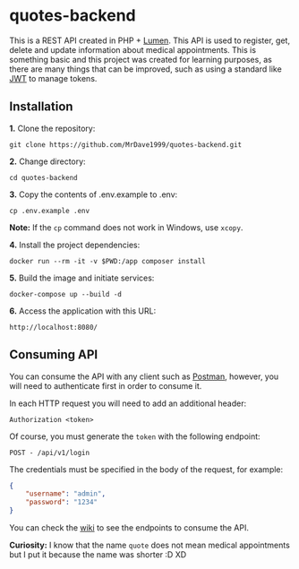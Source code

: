 # quotes-backend

This is a REST API created in PHP + [Lumen](https://github.com/laravel/lumen). This API is used to register, get, delete and update information about medical appointments. This is something basic and this project was created for learning purposes, as there are many things that can be improved, such as using a standard like [JWT](https://jwt.io/introduction) to manage tokens.

## Installation

**1.** Clone the repository:
```git
git clone https://github.com/MrDave1999/quotes-backend.git
```

**2.** Change directory:
```
cd quotes-backend
```

**3.** Copy the contents of .env.example to .env:
```
cp .env.example .env
```
**Note:** If the `cp` command does not work in Windows, use `xcopy`.

**4.**  Install the project dependencies:
```
docker run --rm -it -v $PWD:/app composer install
```

**5.** Build the image and initiate services:
```
docker-compose up --build -d
```

**6.** Access the application with this URL:
```
http://localhost:8080/
```

## Consuming API

You can consume the API with any client such as [Postman](https://www.postman.com/), however, you will need to authenticate first in order to consume it.

In each HTTP request you will need to add an additional header:
```
Authorization <token>
```
Of course, you must generate the `token` with the following endpoint:
```
POST - /api/v1/login
```
The credentials must be specified in the body of the request, for example:
```json
{
    "username": "admin",
    "password": "1234"
}
```
You can check the [wiki](https://github.com/MrDave1999/quotes-backend/wiki/API-Endpoints) to see the endpoints to consume the API.

**Curiosity:** I know that the name `quote` does not mean medical appointments but I put it because the name was shorter :D XD
